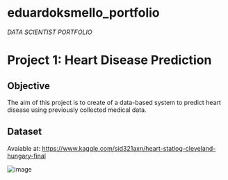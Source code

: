 # eduardoksmello_portfolio
*DATA SCIENTIST PORTFOLIO*

# Project 1: Heart Disease Prediction
## Objective
The aim of this project is to create of a data-based system to predict heart disease using previously collected medical data.
## Dataset
Avaiable at: https://www.kaggle.com/sid321axn/heart-statlog-cleveland-hungary-final

![image](https://images.unsplash.com/photo-1628348070889-cb656235b4eb?ixid=MnwxMjA3fDB8MHxwaG90by1wYWdlfHx8fGVufDB8fHx8&ixlib=rb-1.2.1&auto=format&fit=crop&w=1470&q=80)

